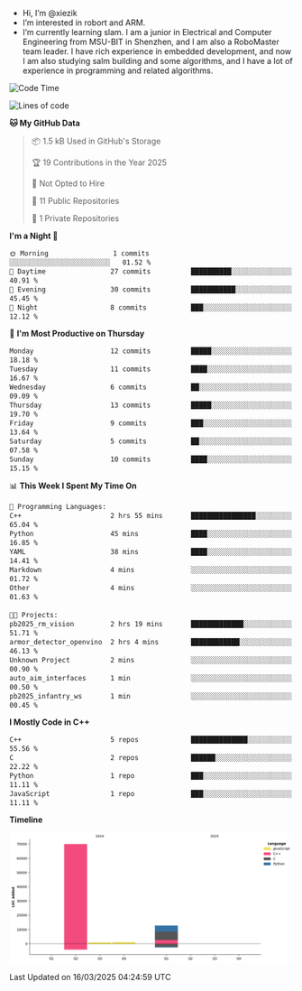 -  Hi, I’m @xiezik
-  I’m interested in robort and ARM.
-  I’m currently learning slam.
I am a junior in Electrical and Computer Engineering from MSU-BIT in Shenzhen, and I am also a RoboMaster team leader.
I have rich experience in embedded development, and now I am also studying salm building and some algorithms, and I have a lot of experience in programming and related algorithms.

<!---
xiezik/xiezik is a ✨ special ✨ repository because its `README.md` (this file) appears on your GitHub profile.
You can click the Preview link to take a look at your changes.
--->


<!--START_SECTION:waka-->
![Code Time](http://img.shields.io/badge/Code%20Time-106%20hrs%209%20mins-blue)

![Lines of code](https://img.shields.io/badge/From%20Hello%20World%20I%27ve%20Written-84.3%20thousand%20lines%20of%20code-blue)

**🐱 My GitHub Data** 

> 📦 1.5 kB Used in GitHub's Storage 
 > 
> 🏆 19 Contributions in the Year 2025
 > 
> 🚫 Not Opted to Hire
 > 
> 📜 11 Public Repositories 
 > 
> 🔑 1 Private Repositories 
 > 
**I'm a Night 🦉** 

```text
🌞 Morning                1 commits           ░░░░░░░░░░░░░░░░░░░░░░░░░   01.52 % 
🌆 Daytime                27 commits          ██████████░░░░░░░░░░░░░░░   40.91 % 
🌃 Evening                30 commits          ███████████░░░░░░░░░░░░░░   45.45 % 
🌙 Night                  8 commits           ███░░░░░░░░░░░░░░░░░░░░░░   12.12 % 
```
📅 **I'm Most Productive on Thursday** 

```text
Monday                   12 commits          █████░░░░░░░░░░░░░░░░░░░░   18.18 % 
Tuesday                  11 commits          ████░░░░░░░░░░░░░░░░░░░░░   16.67 % 
Wednesday                6 commits           ██░░░░░░░░░░░░░░░░░░░░░░░   09.09 % 
Thursday                 13 commits          █████░░░░░░░░░░░░░░░░░░░░   19.70 % 
Friday                   9 commits           ███░░░░░░░░░░░░░░░░░░░░░░   13.64 % 
Saturday                 5 commits           ██░░░░░░░░░░░░░░░░░░░░░░░   07.58 % 
Sunday                   10 commits          ████░░░░░░░░░░░░░░░░░░░░░   15.15 % 
```


📊 **This Week I Spent My Time On** 

```text
💬 Programming Languages: 
C++                      2 hrs 55 mins       ████████████████░░░░░░░░░   65.04 % 
Python                   45 mins             ████░░░░░░░░░░░░░░░░░░░░░   16.85 % 
YAML                     38 mins             ████░░░░░░░░░░░░░░░░░░░░░   14.41 % 
Markdown                 4 mins              ░░░░░░░░░░░░░░░░░░░░░░░░░   01.72 % 
Other                    4 mins              ░░░░░░░░░░░░░░░░░░░░░░░░░   01.63 % 

🐱‍💻 Projects: 
pb2025_rm_vision         2 hrs 19 mins       █████████████░░░░░░░░░░░░   51.71 % 
armor_detector_openvino  2 hrs 4 mins        ████████████░░░░░░░░░░░░░   46.13 % 
Unknown Project          2 mins              ░░░░░░░░░░░░░░░░░░░░░░░░░   00.90 % 
auto_aim_interfaces      1 min               ░░░░░░░░░░░░░░░░░░░░░░░░░   00.50 % 
pb2025_infantry_ws       1 min               ░░░░░░░░░░░░░░░░░░░░░░░░░   00.45 % 
```

**I Mostly Code in C++** 

```text
C++                      5 repos             ██████████████░░░░░░░░░░░   55.56 % 
C                        2 repos             ██████░░░░░░░░░░░░░░░░░░░   22.22 % 
Python                   1 repo              ███░░░░░░░░░░░░░░░░░░░░░░   11.11 % 
JavaScript               1 repo              ███░░░░░░░░░░░░░░░░░░░░░░   11.11 % 
```



**Timeline**

![Lines of Code chart](https://raw.githubusercontent.com/xiezik/xiezik/main/assets/bar_graph.png)


 Last Updated on 16/03/2025 04:24:59 UTC
<!--END_SECTION:waka-->

<!--
**LihanChen2004/LihanChen2004** is a ✨ _special_ ✨ repository because its `README.md` (this file) appears on your GitHub profile.

Here are some ideas to get you started:

- 🔭 I’m currently working on ...
- 🌱 I’m currently learning ...
- 👯 I’m looking to collaborate on ...
- 🤔 I’m looking for help with ...
- 💬 Ask me about ...
- 📫 How to reach me: ...
- 😄 Pronouns: ...
- ⚡ Fun fact: ...
-->

